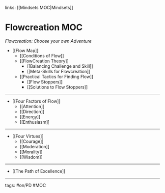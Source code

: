 links: [[Mindsets MOC|Mindsets]]
# Flowcreation MOC
*Flowcreation: Choose your own Adventure*

- [[Flow Map]]
	- [[Conditions of Flow]]
	- [[FlowCreation Theory]]
		- [[Balancing Challenge and Skill]]
		- [[Meta-Skills for Flowcreation]]
	- [[Practical Tactics for Finding Flow]]
		- [[Flow Stoppers]]
		- [[Solutions to Flow Stoppers]]	

---

- [[Four Factors of Flow]]
	- [[Attention]]
	- [[Direction]]
	- [[Energy]]
	- [[Enthusiasm]]

---

- [[Four Virtues]]
	- [[Courage]]
	- [[Moderation]]
	- [[Morality]]
	- [[Wisdom]]

---

- [[The Path of Excellence]]

---
tags: #on/PD #MOC

